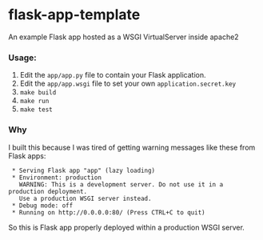 # flask-app-template

An example Flask app hosted as a WSGI VirtualServer inside apache2

### Usage:

1. Edit the `app/app.py` file to contain your Flask application.
2. Edit the `app/app.wsgi` file to set your own `application.secret.key`
3. `make build`
4. `make run`
5. `make test`

### Why

I built this because I was tired of getting warning messages like these from Flask apps:

```
 * Serving Flask app "app" (lazy loading)
 * Environment: production
   WARNING: This is a development server. Do not use it in a production deployment.
   Use a production WSGI server instead.
 * Debug mode: off
 * Running on http://0.0.0.0:80/ (Press CTRL+C to quit)
```

So this is Flask app properly deployed within a production WSGI server.
